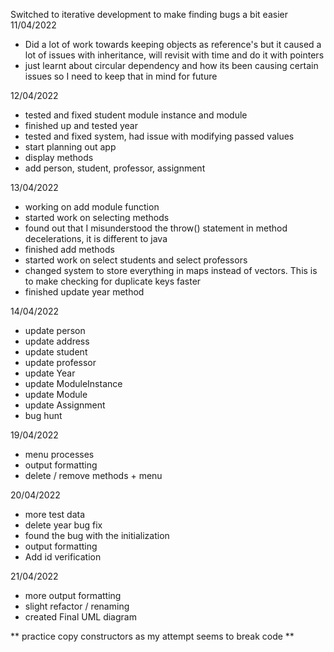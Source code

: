 Switched to iterative development to make finding bugs a bit easier
11/04/2022

- Did a lot of work towards keeping objects as reference's but it caused a lot of issues with inheritance, will revisit with time and do it with pointers
- just learnt about circular dependency and how its been causing certain issues so I need to keep that in mind for future

12/04/2022

- tested and fixed student module instance and module
- finished up and tested year
- tested and fixed system, had issue with modifying passed values
- start planning out app
- display methods
- add person, student, professor, assignment

13/04/2022

- working on add module function
- started work on selecting methods
- found out that I misunderstood the throw() statement in method decelerations, it is different to java
- finished add methods
- started work on select students and select professors
- changed system to store everything in maps instead of vectors. This is to make checking for duplicate keys faster
- finished update year method

14/04/2022

- update person
- update address
- update student
- update professor
- update Year
- update ModuleInstance
- update Module
- update Assignment
- bug hunt

19/04/2022

- menu processes
- output formatting
- delete / remove methods + menu

20/04/2022

- more test data
- delete year bug fix
- found the bug with the initialization
- output formatting
- Add id verification

21/04/2022

- more output formatting
- slight refactor / renaming 
- created Final UML diagram

** practice copy constructors as my attempt seems to break code **
